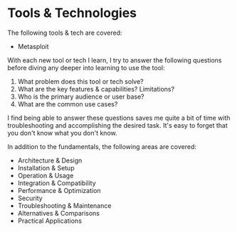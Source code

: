 # Tools & Technologies
The following tools & tech are covered:
- Metasploit 

With each new tool or tech I learn, I try to answer the following questions before diving any deeper into learning to use the tool:
1. What problem does this tool or tech solve?
2. What are the key features & capabilities? Limitations?
3. Who is the primary audience or user base?
4. What are the common use cases?

I find being able to answer these questions saves me quite a bit of time with troubleshooting and accomplishing the desired task. It's easy to forget that you don't know what you don't know. 

In addition to the fundamentals, the following areas are covered:
- Architecture & Design
- Installation & Setup
- Operation & Usage
- Integration & Compatibility
- Performance & Optimization
- Security
- Troubleshooting & Maintenance
- Alternatives & Comparisons
- Practical Applications